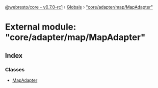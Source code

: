[@webresto/core - v0.7.0-rc1](../README.md) › [Globals](../globals.md) › ["core/adapter/map/MapAdapter"](_core_adapter_map_mapadapter_.md)

# External module: "core/adapter/map/MapAdapter"

## Index

### Classes

* [MapAdapter](../classes/_core_adapter_map_mapadapter_.mapadapter.md)
